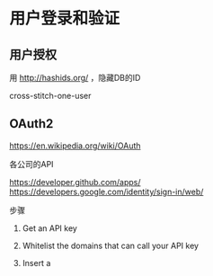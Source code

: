 # 用户登录和验证

## 用户授权

用 http://hashids.org/ ，隐藏DB的ID

cross-stitch-one-user

## OAuth2

https://en.wikipedia.org/wiki/OAuth

各公司的API

https://developer.github.com/apps/
https://developers.google.com/identity/sign-in/web/

步骤
1. Get an API key
2. Whitelist the domains that can call your API key
3. Insert a <script> tag containing <company>'s API
4. In the frontend code:
  a. Use <company>'s API to create a login button
  b. When the user clicks the login button, you will get
information like:
    i. Name, email, etc
    ii. Some sort of Identity Token

5. In the backend code:
  - Use <company>'s libraries to verify the token from
    the client is a valid token

## 隐藏API Key

用环境变量，把API key存在主机上。

https://12factor.net/config

Node用process.env.VAR_NAME访问这个环境变量
